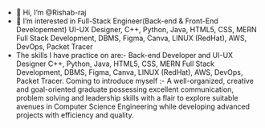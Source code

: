 - 👋 Hi, I’m @Rishab-raj
- 👀 I’m interested in Full-Stack Engineer(Back-end & Front-End Developement) UI-UX Designer, C++, Python, Java, HTML5, CSS, MERN Full Stack Development, DBMS, Figma, Canva, LINUX (RedHat), AWS, DevOps, Packet 
      Tracer
- The skills I have practice on are:-
Back-end Developer and UI-UX Designer C++, Python, Java, HTML5, CSS, MERN Full Stack Development, DBMS, Figma, Canva, LINUX (RedHat), AWS, DevOps, Packet Tracer.
Coming to introduce myself :-
A well-organized, creative and goal-oriented graduate possessing excellent communication, problem solving and leadership skills with a flair to explore suitable avenues in Computer Science Engineering
while developing advanced projects with efficiency and quality.

<!---
Rishab-raj/Rishab-raj is a ✨ special ✨ repository because its `README.md` (this file) appears on your GitHub profile.
You can click the Preview link to take a look at your changes.
--->
